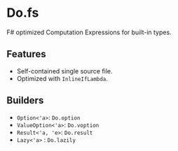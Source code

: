 # Do.fs

F# optimized Computation Expressions for built-in types.  

## Features
* Self-contained single source file.
* Optimized with `InlineIfLambda`.

## Builders
* `Option<'a>`: `Do.option`
* `ValueOption<'a>`: `Do.voption`
* `Result<'a, 'e>`: `Do.result`
* `Lazy<'a>` : `Do.lazily`
